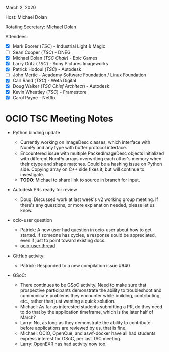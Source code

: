 <!-- SPDX-License-Identifier: CC-BY-4.0 -->
<!-- Copyright Contributors to the OpenColorIO Project. -->

March 2, 2020

Host: Michael Dolan

Rotating Secretary: Michael Dolan

Attendees:
  * [X] Mark Boorer (_TSC_) - Industrial Light & Magic
  * [ ] Sean Cooper (_TSC_) - DNEG
  * [X] Michael Dolan (_TSC Chair_) - Epic Games
  * [X] Larry Gritz (_TSC_) - Sony Pictures Imageworks
  * [X] Patrick Hodoul (_TSC_) - Autodesk
  * [ ] John Mertic - Academy Software Foundation / Linux Foundation
  * [X] Carl Rand (_TSC_) - Weta Digital
  * [X] Doug Walker (_TSC Chief Architect_) - Autodesk
  * [X] Kevin Wheatley (_TSC_) - Framestore
  * [X] Carol Payne - Netflix

# **OCIO TSC Meeting Notes**

* Python binding update
    - Currently working on ImageDesc classes, which interface with NumPy and 
      any type with buffer protocol interface.
    - Encountered issue with multiple PackedImageDesc objects initialized with 
      different NumPy arrays overwriting each other's memory when their dtype
      and shape matches. Could be a hashing issue on Python side. Copying array
      on C++ side fixes it, but will continue to investigate.
    - **TODO**: Michael to share link to source in branch for input.

* Autodesk PRs ready for review
    - Doug: Discussed work at last week's v2 working group meeting. If there's 
      any questions, or more explanation needed, please let us know.

* ocio-user question
    - Patrick: A new user had question in ocio-user about how to get started. If 
      someone has cycles, a response sould be appreciated, even if just to point 
      toward existing docs.
    - [ocio-user thread](https://lists.aswf.io/g/ocio-user/topic/getting_started_with_ocio/71538664?p=,,,20,0,0,0::recentpostdate%2Fsticky,,,20,2,0,71538664)

* GitHub activity:
    - Patrick: Responded to a new compilation issue #940
    
* GSoC:
    - There continues to be GSoC activity. Need to make sure that prospective 
      participants demonstrate the ability to troubleshoot and communicate 
      problems they encounter while building, contributing, etc., rather than 
      just wanting a quick solution.
    - Michael: As far as interested students submitting a PR, do they need to
      do that by the application timeframe, which is the later half of March?
    - Larry: No, as long as they demonstrate the ability to contribute before
      applications are reviewed by us, that is fine.
    - Michael: OCIO, OpenCue, and aswf-docker have all had students express 
      interest for GSoC, per last TAC meeting.
    - Larry: OpenEXR has had activity now too.
